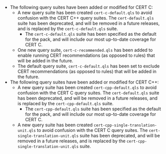  - The following query suites have been added or modified for CERT C:
   - A new query suite has been created `cert-c-default.qls` to avoid confusion with the CERT C++ query suites. The `cert-default.qls` suite has been deprecated, and will be removed in a future releases, and is replaced by the `cert-c-default.qls` suite.
     - The `cert-c-default.qls` suite has been specified as the default for the pack, and will include our most up-to-date coverage for CERT C.
   - One new query suite, `cert-c-recommended.qls` has been added to enable running CERT recommendations (as opposed to rules) that will be added in the future.
   - The default query suite, `cert-c-default.qls` has been set to exclude CERT recommendations (as opposed to rules) that will be added in the future.
 - The following query suites have been added or modified for CERT C++:
   - A new query suite has been created `cert-cpp-default.qls` to avoid confusion with the CERT C query suites. The `cert-default.qls` suite has been deprecated, and will be removed in a future releases, and is replaced by the `cert-cpp-default.qls` suite.
     - The `cert-cpp-default.qls` suite has been specified as the default for the pack, and will include our most up-to-date coverage for CERT C.
   - A new query suite has been created `cert-cpp-single-translation-unit.qls` to avoid confusion with the CERT C query suites. The `cert-single-translation-unit.qls` suite has been deprecated, and will be removed in a future releases, and is replaced by the `cert-cpp-single-translation-unit.qls` suite.